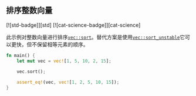 ## 排序整数向量

[![std-badge]][std] [![cat-science-badge]][cat-science]

此示例对整数向量进行排序[`vec::sort`]。替代方案是使用[`vec::sort_unstable`]它可以更快，但不保留相等元素的顺序。

```rust
fn main() {
    let mut vec = vec![1, 5, 10, 2, 15];
    
    vec.sort();

    assert_eq!(vec, vec![1, 2, 5, 10, 15]);
}
```

[`vec::sort`]: https://doc.rust-lang.org/std/vec/struct.Vec.html#method.sort

[`vec::sort_unstable`]: https://doc.rust-lang.org/std/vec/struct.Vec.html#method.sort_unstable
